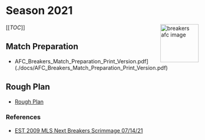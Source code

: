 # Season 2021

<img align="right" width="100" height="100" src="./JPG/breakers.PNG" alt="breakers afc image" />

[[_TOC_]]

## Match Preparation
- AFC_Breakers_Match_Preparation_Print_Version.pdf](./docs/AFC_Breakers_Match_Preparation_Print_Version.pdf)

## Rough Plan
- [Rough Plan](https://docs.google.com/document/d/1HwLKuzHWdzMY9hiNMNl-7k0UxkdKpG64pyDHFkBH2vA/edit)


### References
- [EST 2009 MLS Next Breakers Scrimmage 07/14/21](https://www.youtube.com/playlist?list=PLwqmavOE6xLNfzbzUYIs5UOKpTNIpONf_)

